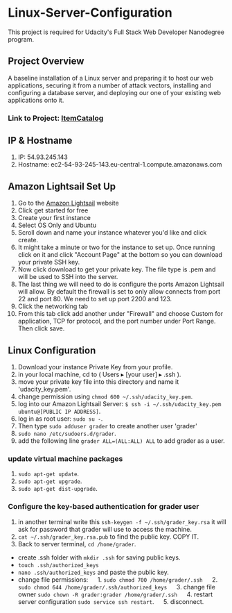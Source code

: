 # Linux-Server-Configuration
This project is required for Udacity's Full Stack Web Developer Nanodegree program.

## Project Overview
A baseline installation of a Linux server and preparing it to host our web applications, securing it from a number of attack vectors, installing and configuring a database server, and deploying our one of your existing web applications onto it.

### Link to Project: [ItemCatalog](http://54.93.245.143.xip.io/)

## IP & Hostname
1. IP: 54.93.245.143 
2. Hostname: ec2-54-93-245-143.eu-central-1.compute.amazonaws.com

## Amazon Lightsail Set Up
1. Go to the [Amazon Lightsail](https://lightsail.aws.amazon.com/) website
2. Click get started for free
3. Create your first instance
4. Select OS Only and Ubuntu 
5. Scroll down and name your instance whatever you'd like and click create.
6. It might take a minute or two for the instance to set up. Once running click on it and click "Account Page" at the bottom so you can download your private SSH key. 
7. Now click download to get your private key. The file type is .pem and will be used to SSH into the server.
8. The last thing we will need to do is configure the ports Amazon Lightsail will allow. By default the firewall is set to only allow connects from port 22 and port 80. We need to set up port 2200 and 123.
9. Click the networking tab 
10. From this tab click add another under "Firewall" and choose Custom for application, TCP for protocol, and the port number under Port Range. Then click save. 
## Linux Configuration
1. Download your instance Private Key from your profile.
2. in your local machine, cd to ( Users⁩ ▸ [your user] ▸ .ssh ).
3. move your private key file into this directory and name it 'udacity_key.pem'.
4. change permission using `chmod 600 ~/.ssh/udacity_key.pem`.
5. log into our Amazon Lightsail Server: `$ ssh -i ~/.ssh/udacity_key.pem ubuntu@[PUBLIC IP ADDRESS]`.
6. log in as root user: `sudo su -`.
7. Then type `sudo adduser grader` to create another user 'grader' 
8. `sudo nano /etc/sudoers.d/grader`.
9. add the following line `grader ALL=(ALL:ALL) ALL` to add grader as a user.
### update virtual machine packages
1. `sudo apt-get update`.
2. `sudo apt-get upgrade`.
3. `sudo apt-get dist-upgrade`.
### Configure the key-based authentication for grader user
1. in another terminal write this `ssh-keygen -f ~/.ssh/grader_key.rsa` it will ask for password that grader will use to access the machine.
2. `cat ~/.ssh/grader_key.rsa.pub` to find the public key. COPY IT.
3. Back to server terminal, `cd /home/grader`.
* create .ssh folder with `mkdir .ssh` for saving public keys.
* `touch .ssh/authorized_keys`
* `nano .ssh/authorized_keys` and paste the public key.
* change file permissions:
&emsp; 1. `sudo chmod 700 /home/grader/.ssh`
&emsp; 2. `sudo chmod 644 /home/grader/.ssh/authorized_keys`
&emsp; 3. change file owner `sudo chown -R grader:grader /home/grader/.ssh`
&emsp; 4. restart server configuration `sudo service ssh restart`.
&emsp; 5. disconnect.





